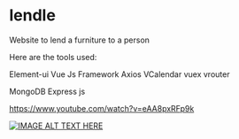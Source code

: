 # lendle
Website to lend a furniture to a person 

Here are the tools used:

Element-ui
Vue Js Framework
Axios
VCalendar
vuex
vrouter

MongoDB
Express js


https://www.youtube.com/watch?v=eAA8pxRFp9k

[![IMAGE ALT TEXT HERE](https://img.youtube.com/vi/eAA8pxRFp9k/0.jpg)](https://www.youtube.com/watch?v=eAA8pxRFp9k)
